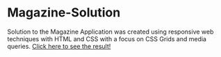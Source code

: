 # Magazine-Solution

Solution to the Magazine Application was created using responsive web techniques with HTML and CSS with a focus on CSS Grids and media queries. 
[Click here to see the result!](https://muntakahelali.github.io/Magazine-Solution/)
